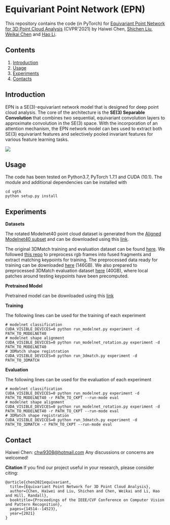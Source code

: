
# Equivariant Point Network (EPN)

This repository contains the code (in PyTorch) for [Equivariant Point Network for 3D Point Cloud Analysis](https://arxiv.org/abs/2103.14147)  (CVPR'2021) by Haiwei Chen, [Shichen Liu](https://shichenliu.github.io/), [Weikai Chen](http://chenweikai.github.io/) and [Hao Li](http://www.hao-li.com/Hao_Li/Hao_Li_-_about_me.html).


## Contents

1. [Introduction](#introduction)
2. [Usage](#usage)
3. [Experiments](#experiments)
4. [Contacts](#contacts)

## Introduction

EPN is a SE(3)-equivariant network model that is designed for deep point cloud analysis. The core of the architecture is the **SE(3) Separable Convolution** that combines two sequential, equivariant convolution layers to approximate convolution in the SE(3) space. With the incorporation of an attention mechanism, the EPN network model can bes used to extract both SE(3) equivariant features and selectively pooled invariant features for various feature learning tasks.

![](https://github.com/nintendops/EPN_PointCloud/blob/main/media/spconv.png)



## Usage

The code has been tested on Python3.7, PyTorch 1.7.1 and CUDA (10.1). The module and additional dependencies can be installed with 
```
cd vgtk
python setup.py install
```

## Experiments

**Datasets**

The rotated Modelnet40 point cloud dataset is generated from the [Aligned Modelnet40 subset](https://github.com/lmb-freiburg/orion) and can be downloaded using this [link](https://drive.google.com/file/d/1xRoYjz2KCwkyIPf21E-WKIZkjLYabPgJ/view?usp=sharing).

The original 3DMatch training and evaluation dataset can be found [here](https://3dmatch.cs.princeton.edu/#keypoint-matching-benchmark). We followed [this repo](https://github.com/craigleili/3DLocalMultiViewDesc) to preprocess rgb frames into fused fragments and extract matching keypoints for training. The preprocessed data ready for training can be downloaded [here](https://drive.google.com/file/d/1ME42RjtrNJNz1zSTBrO2NtG89fsOkQLv/view?usp=sharing) (146GB). We also prepared to preprocessed 3DMatch evaluation dataset [here](https://drive.google.com/file/d/14ZGJZHuQLhg87En4C5po6bgTFn4tns4R/view?usp=sharing) (40GB), where local patches around testing keypoints have been precomputed.

**Pretrained Model**

Pretrained model can be downloaded using this [link](https://drive.google.com/file/d/1vy9FRGWQsuVi4nf--YIqg_8yHFiWWJhh/view?usp=sharing)

**Training**

The following lines can be used for the training of each experiment

```
# modelnet classification
CUDA_VISIBLE_DEVICES=0 python run_modelnet.py experiment -d PATH_TO_MODELNET40
# modelnet shape alignment
CUDA_VISIBLE_DEVICES=0 python run_modelnet_rotation.py experiment -d PATH_TO_MODELNET40
# 3DMatch shape registration
CUDA_VISIBLE_DEVICES=0 python run_3dmatch.py experiment -d PATH_TO_3DMATCH
```

**Evaluation**

The following lines can be used for the evaluation of each experiment

```
# modelnet classification
CUDA_VISIBLE_DEVICES=0 python run_modelnet.py experiment -d PATH_TO_MODELNET40 -r PATH_TO_CKPT --run-mode eval
# modelnet shape alignment
CUDA_VISIBLE_DEVICES=0 python run_modelnet_rotation.py experiment -d PATH_TO_MODELNET40 -r PATH_TO_CKPT --run-mode eval
# 3DMatch shape registration
CUDA_VISIBLE_DEVICES=0 python run_3dmatch.py experiment -d PATH_TO_3DMATCH -r PATH_TO_CKPT --run-mode eval
```


## Contact

Haiwei Chen: chw9308@hotmail.com
Any discussions or concerns are welcomed!

**Citation**
If you find our project useful in your research, please consider citing:

```
@article{chen2021equivariant,
  title={Equivariant Point Network for 3D Point Cloud Analysis},
  author={Chen, Haiwei and Liu, Shichen and Chen, Weikai and Li, Hao and Hill, Randall},
  booktitle={Proceedings of the IEEE/CVF Conference on Computer Vision and Pattern Recognition},
  pages={14514--14523},
  year={2021}
}
```
